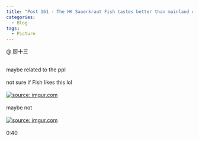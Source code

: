 ```yaml
---
title: "Post 161 - The HK Sauerkraut Fish tastes better than mainland one"
categories:
  - Blog
tags:
  - Picture
---
```


@ 厨十三

<br/>
maybe related to the ppl
<br/>
<br/>
not sure if Fish likes this lol
<br/>
<br/>
<a href="https://imgur.com/44gFGKW"><img src="https://i.imgur.com/44gFGKW.jpg" title="source: imgur.com" /></a>
<br/>
<br/>
maybe not

<br/>
<br/>
<a href="https://imgur.com/rCCyJlu"><img src="https://i.imgur.com/rCCyJlu.jpg" title="source: imgur.com" /></a>
<br/>
<br/>
0:40
<br/>
<script src="https://utteranc.es/client.js"
        repo="serendipityinlife/serendipityinlife.github.io"
        issue-term="pathname"
        theme="github-light"
        crossorigin="anonymous"
        async>
</script>
